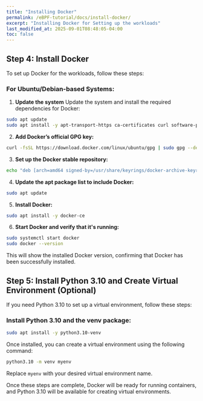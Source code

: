 ```yaml
---
title: "Installing Docker"
permalink: /eBPF-tutorial/docs/install-docker/
excerpt: "Installing Docker for Setting up the workloads"
last_modified_at: 2025-09-01T08:48:05-04:00
toc: false
---
```


## Step 4: Install Docker

To set up Docker for the workloads, follow these steps:

### For Ubuntu/Debian-based Systems:
1. **Update the system**
  Update the system and install the required dependencies for Docker:
  
  ```bash
  sudo apt update
  sudo apt install -y apt-transport-https ca-certificates curl software-properties-common
  ```

2. **Add Docker’s official GPG key:**

  ```bash
  curl -fsSL https://download.docker.com/linux/ubuntu/gpg | sudo gpg --dearmor -o /usr/share/keyrings/docker-archive-keyring.gpg
  ```

3. **Set up the Docker stable repository:**

  ```bash
  echo "deb [arch=amd64 signed-by=/usr/share/keyrings/docker-archive-keyring.gpg] https://download.docker.com/linux/ubuntu $(lsb_release -cs) stable" | sudo tee /etc/apt/sources.list.d/docker.list > /dev/null
  ```

4. **Update the apt package list to include Docker:**

  ```bash
  sudo apt update
  ```

5. **Install Docker:**

  ```bash
  sudo apt install -y docker-ce
  ```

6. **Start Docker and verify that it's running:**

  ```bash
  sudo systemctl start docker
  sudo docker --version
  ```

  This will show the installed Docker version, confirming that Docker has been successfully installed.

## Step 5: Install Python 3.10 and Create Virtual Environment (Optional)

If you need Python 3.10 to set up a virtual environment, follow these steps:

### Install Python 3.10 and the venv package:

```bash
sudo apt install -y python3.10-venv
```

Once installed, you can create a virtual environment using the following command:

```bash
python3.10 -m venv myenv
```

Replace `myenv` with your desired virtual environment name.

Once these steps are complete, Docker will be ready for running containers, and Python 3.10 will be available for creating virtual environments.
